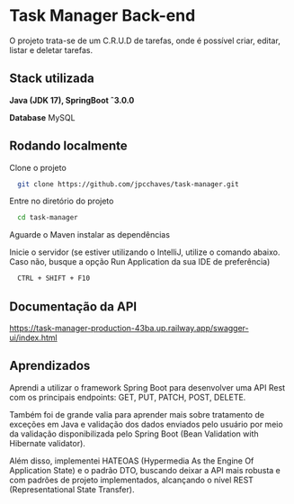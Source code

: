 
# Task Manager Back-end

O projeto trata-se de um C.R.U.D de tarefas, onde é possível criar, editar, listar e deletar tarefas.


## Stack utilizada

**Java (JDK 17), SpringBoot ˆ3.0.0**

**Database** MySQL

## Rodando localmente

Clone o projeto

```bash
  git clone https://github.com/jpcchaves/task-manager.git
```

Entre no diretório do projeto

```bash
  cd task-manager
```

Aguarde o Maven instalar as dependências

Inicie o servidor (se estiver utilizando o IntelliJ, utilize o comando abaixo. Caso não, busque a opção Run Application da sua IDE de preferência)

```bash
  CTRL + SHIFT + F10
```


## Documentação da API

https://task-manager-production-43ba.up.railway.app/swagger-ui/index.html

## Aprendizados

Aprendi a utilizar o framework Spring Boot para desenvolver uma API Rest com os principais endpoints: GET, PUT, PATCH, POST, DELETE.

Também foi de grande valia para aprender mais sobre tratamento de exceções em Java e validação dos dados enviados pelo usuário por meio da validação disponibilizada pelo Spring Boot (Bean Validation with Hibernate validator).

Além disso, implementei HATEOAS (Hypermedia As the Engine Of Application State) e o padrão DTO, buscando deixar a API mais robusta e com padrões de projeto implementados, alcançando o nível REST (Representational State Transfer).
